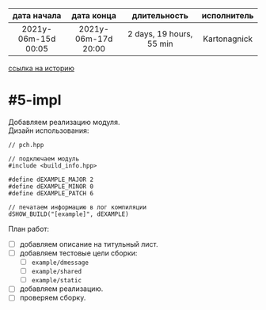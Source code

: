 
| дата начала         |     дата конца      |       длительность       | исполнитель  |
|:-------------------:|:-------------------:|:------------------------:|:------------:|
| 2021y-06m-15d 00:05 | 2021y-06m-17d 20:00 | 2 days, 19 hours, 55 min | Kartonagnick |

[ссылка на историю](../history.md/#v002)  

#5-impl
=======

Добавляем реализацию модуля.  
Дизайн использования:  

```
// pch.hpp

// подключаем модуль
#include <build_info.hpp>  

#define dEXAMPLE_MAJOR 2
#define dEXAMPLE_MINOR 0
#define dEXAMPLE_PATCH 6

// печатаем информацию в лог компиляции
dSHOW_BUILD("[example]", dEXAMPLE)  
```

План работ:  
  - [ ] добавляем описание на титульный лист.  
  - [ ] добавляем тестовые цели сборки:  
    - [ ] `example/dmessage`  
    - [ ] `example/shared`  
    - [ ] `example/static`  
  - [ ] добавляем реализацию.  
  - [ ] проверяем сборку.  
